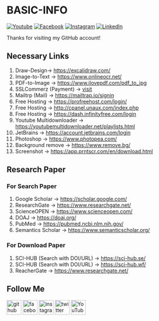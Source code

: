 
# BASIC-INFO

[![Youtube][youtube-shield]][youtube-url]
[![Facebook][facebook-shield]][facebook-url]
[![Instagram][instagram-shield]][instagram-url]
[![LinkedIn][linkedin-shield]][linkedin-url]

Thanks for visiting my GitHub account!

## Necessary Links
1. Draw-Design-> https://excalidraw.com/
2. Image-to-Text -> https://www.onlineocr.net/
3. PDF-to-Image -> https://www.ilovepdf.com/pdf_to_jpg
4. SSLCommerz (Payment) -> [visit](https://sandbox.sslcommerz.com/manage/?request=c2VjdXJpdHllbmNyaXB0bG9naW46dmlld3NlY3VyaXR5ZW5jcmlwdA%3D%3D&id=c2VjdXJpdHllbmNyaXB0MXNlY3VyaXR5ZW5jcmlwdA%3D%3D)
5. Mailtrp (Mail) -> https://mailtrap.io/signin
6. Free Hosting -> https://profreehost.com/login/
7. Free Hosting -> http://cpanel.unaux.com/index.php
8. Free Hosting -> https://dash.infinityfree.com/login
9. Youtube Multidownloader -> https://youtubemultidownloader.net/playlists.html
10. JetBrains -> https://account.jetbrains.com/login
11. Photoshop -> https://www.photopea.com/
12. Background remove -> https://www.remove.bg/
13. Screenshot -> https://app.prntscr.com/en/download.html

## Research Paper

### For Search Paper 
1. Google Scholar -> https://scholar.google.com/
2. ResearchGate -> https://www.researchgate.net/
3. ScienceOPEN -> https://www.scienceopen.com/
4. DOAJ -> https://doaj.org/
5. PubMed -> https://pubmed.ncbi.nlm.nih.gov/
6. Semantics Scholar -> https://www.semanticscholar.org/


### For Download Paper 
1. SCI-HUB (Search with DOI/URL) -> https://sci-hub.se/
2. SCI-HUB (Search with DOI/URL) -> https://sci-hub.wf/
3. ReacherGate -> https://www.researchgate.net/

## Follow Me

[<img src='https://cdn.jsdelivr.net/npm/simple-icons@3.0.1/icons/github.svg' alt='github' height='40'>](https://github.com/learnwithfair) [<img src='https://cdn.jsdelivr.net/npm/simple-icons@3.0.1/icons/facebook.svg' alt='facebook' height='40'>](https://www.facebook.com/learnwithfair/) [<img src='https://cdn.jsdelivr.net/npm/simple-icons@3.0.1/icons/instagram.svg' alt='instagram' height='40'>](https://www.instagram.com/learnwithfair/) [<img src='https://cdn.jsdelivr.net/npm/simple-icons@3.0.1/icons/twitter.svg' alt='twitter' height='40'>](https://www.twiter.com/learnwithfair/) [<img src='https://cdn.jsdelivr.net/npm/simple-icons@3.0.1/icons/youtube.svg' alt='YouTube' height='40'>](https://www.youtube.com/@learnwithfair)

<!-- MARKDOWN LINKS & IMAGES -->

[youtube-shield]: https://img.shields.io/badge/-Youtube-black.svg?style=flat-square&logo=youtube&color=555&logoColor=white
[youtube-url]: https://youtube.com/@learnwithfair
[facebook-shield]: https://img.shields.io/badge/-Facebook-black.svg?style=flat-square&logo=facebook&color=555&logoColor=white
[facebook-url]: https://facebook.com/learnwithfair
[instagram-shield]: https://img.shields.io/badge/-Instagram-black.svg?style=flat-square&logo=instagram&color=555&logoColor=white
[instagram-url]: https://instagram.com/learnwithfair
[linkedin-shield]: https://img.shields.io/badge/-LinkedIn-black.svg?style=flat-square&logo=linkedin&colorB=555
[linkedin-url]: https://linkedin.com/company/learnwithfair

